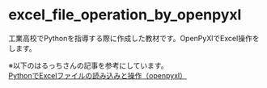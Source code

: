 # excel_file_operation_by_openpyxl
工業高校でPythonを指導する際に作成した教材です。OpenPyXlでExcel操作をします。

※以下のはるっちさんの記事を参考にしています。<br>
[PythonでExcelファイルの読み込みと操作（openpyxl）](https://python-work.com/openpyxl-howto/)
